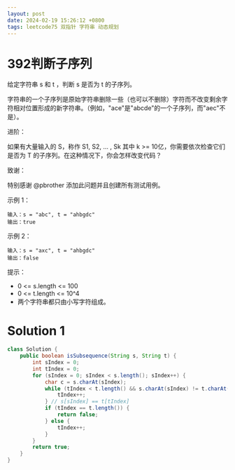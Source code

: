 ```yaml
---
layout: post
date: 2024-02-19 15:26:12 +0800
tags: leetcode75 双指针 字符串 动态规划
---
```


# 392判断子序列

给定字符串 s 和 t ，判断 s 是否为 t 的子序列。

字符串的一个子序列是原始字符串删除一些（也可以不删除）字符而不改变剩余字符相对位置形成的新字符串。（例如，"ace"是"abcde"的一个子序列，而"aec"不是）。

进阶：

如果有大量输入的 S，称作 S1, S2, ... , Sk 其中 k >= 10亿，你需要依次检查它们是否为 T 的子序列。在这种情况下，你会怎样改变代码？

致谢：

特别感谢 @pbrother 添加此问题并且创建所有测试用例。

示例 1：
```
输入：s = "abc", t = "ahbgdc"
输出：true
```
示例 2：
```
输入：s = "axc", t = "ahbgdc"
输出：false
```
提示：
+ 0 <= s.length <= 100
+ 0 <= t.length <= 10^4
+ 两个字符串都只由小写字符组成。

# Solution 1

```java
class Solution {
    public boolean isSubsequence(String s, String t) {
        int sIndex = 0;
        int tIndex = 0;
        for (sIndex = 0; sIndex < s.length(); sIndex++) {
            char c = s.charAt(sIndex);
            while (tIndex < t.length() && s.charAt(sIndex) != t.charAt(tIndex)) {
                tIndex++;
            } // s[sIndex] == t[tIndex]
            if (tIndex == t.length()) {
                return false;
            } else {
                tIndex++;
            }
        }
        return true;
    }
}
```
